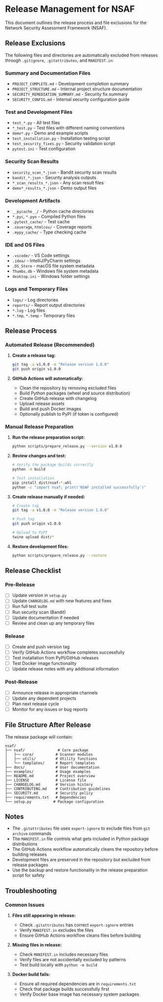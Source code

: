 # Release Management for NSAF

This document outlines the release process and file exclusions for the Network Security Assessment Framework (NSAF).

## Release Exclusions

The following files and directories are automatically excluded from releases through `.gitignore`, `.gitattributes`, and `MANIFEST.in`:

### Summary and Documentation Files
- `PROJECT_COMPLETE.md` - Development completion summary
- `PROJECT_STRUCTURE.md` - Internal project structure documentation
- `SECURITY_REMEDIATION_SUMMARY.md` - Security fix summary
- `SECURITY_CONFIG.md` - Internal security configuration guide

### Test and Development Files
- `test_*.py` - All test files
- `*_test.py` - Test files with different naming conventions
- `demo*.py` - Demo and example scripts
- `test_installation.py` - Installation testing script
- `test_security_fixes.py` - Security validation script
- `pytest.ini` - Test configuration

### Security Scan Results
- `security_scan_*.json` - Bandit security scan results
- `bandit_*.json` - Security analysis outputs
- `*_scan_results_*.json` - Any scan result files
- `demo*_results_*.json` - Demo output files

### Development Artifacts
- `__pycache__/` - Python cache directories
- `*.pyc`, `*.pyo` - Compiled Python files
- `.pytest_cache/` - Test cache
- `.coverage`, `htmlcov/` - Coverage reports
- `.mypy_cache/` - Type checking cache

### IDE and OS Files
- `.vscode/` - VS Code settings
- `.idea/` - IntelliJ/PyCharm settings
- `.DS_Store` - macOS file system metadata
- `Thumbs.db` - Windows file system metadata
- `desktop.ini` - Windows folder settings

### Logs and Temporary Files
- `logs/` - Log directories
- `reports/` - Report output directories
- `*.log` - Log files
- `*.tmp`, `*.temp` - Temporary files

## Release Process

### Automated Release (Recommended)

1. **Create a release tag:**
   ```bash
   git tag -a v1.0.0 -m "Release version 1.0.0"
   git push origin v1.0.0
   ```

2. **GitHub Actions will automatically:**
   - Clean the repository by removing excluded files
   - Build Python packages (wheel and source distribution)
   - Create GitHub release with changelog
   - Upload release assets
   - Build and push Docker images
   - Optionally publish to PyPI (if token is configured)

### Manual Release Preparation

1. **Run the release preparation script:**
   ```bash
   python scripts/prepare_release.py --version v1.0.0
   ```

2. **Review changes and test:**
   ```bash
   # Verify the package builds correctly
   python -m build
   
   # Test installation
   pip install dist/nsaf-*.whl
   python -c "import nsaf; print('NSAF installed successfully')"
   ```

3. **Create release manually if needed:**
   ```bash
   # Create tag
   git tag -a v1.0.0 -m "Release version 1.0.0"
   
   # Push tag
   git push origin v1.0.0
   
   # Upload to PyPI
   twine upload dist/*
   ```

4. **Restore development files:**
   ```bash
   python scripts/prepare_release.py --restore
   ```

## Release Checklist

### Pre-Release
- [ ] Update version in `setup.py`
- [ ] Update `CHANGELOG.md` with new features and fixes
- [ ] Run full test suite
- [ ] Run security scan (Bandit)
- [ ] Update documentation if needed
- [ ] Review and clean up any temporary files

### Release
- [ ] Create and push version tag
- [ ] Verify GitHub Actions workflow completes successfully
- [ ] Test installation from PyPI/GitHub releases
- [ ] Test Docker image functionality
- [ ] Update release notes with any additional information

### Post-Release
- [ ] Announce release in appropriate channels
- [ ] Update any dependent projects
- [ ] Plan next release cycle
- [ ] Monitor for any issues or bug reports

## File Structure After Release

The release package will contain:
```
nsaf/
├── nsaf/               # Core package
│   ├── core/          # Scanner modules
│   ├── utils/         # Utility functions
│   └── templates/     # Report templates
├── docs/              # User documentation
├── examples/          # Usage examples
├── README.md          # Project overview
├── LICENSE            # License file
├── CHANGELOG.md       # Version history
├── CONTRIBUTING.md    # Contribution guidelines
├── SECURITY.md        # Security policy
├── requirements.txt   # Dependencies
└── setup.py          # Package configuration
```

## Notes

- The `.gitattributes` file uses `export-ignore` to exclude files from `git archive` commands
- The `MANIFEST.in` file controls what gets included in Python package distributions
- The GitHub Actions workflow automatically cleans the repository before building releases
- Development files are preserved in the repository but excluded from release packages
- Use the backup and restore functionality in the release preparation script for safety

## Troubleshooting

### Common Issues

1. **Files still appearing in release:**
   - Check `.gitattributes` has correct `export-ignore` entries
   - Verify `MANIFEST.in` excludes the files
   - Ensure GitHub Actions workflow cleans files before building

2. **Missing files in release:**
   - Check `MANIFEST.in` includes necessary files
   - Verify files are not accidentally excluded by patterns
   - Test build locally with `python -m build`

3. **Docker build fails:**
   - Ensure all required dependencies are in `requirements.txt`
   - Check that package builds successfully first
   - Verify Docker base image has necessary system packages
